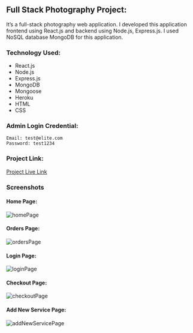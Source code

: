 ## Full Stack Photography Project:

It’s a full-stack photography web application. I developed this application frontend using React.js and backend using Node.js, Express.js. I used NoSQL database MongoDB for this application.

### Technology Used:

- React.js
- Node.js
- Express.js
- MongoDB
- Mongoose
- Heroku
- HTML
- CSS

### Admin Login Credential:

```
Email: test@elite.com
Password: test1234
```

### Project Link:

<a  target="_blank" href="https://masrursakib-photography-project.netlify.app/">Project Live Link</a>

### Screenshots

#### Home Page:

![homePage](https://github.com/masrur-sakib/photography-project/blob/main/screenshots/homePage.png?raw=true)

#### Orders Page:

![ordersPage](https://github.com/masrur-sakib/photography-project/blob/main/screenshots/ordersPage.png?raw=true)

#### Login Page:

![loginPage](https://github.com/masrur-sakib/photography-project/blob/main/screenshots/loginPage.png?raw=true)

#### Checkout Page:

![checkoutPage](https://github.com/masrur-sakib/photography-project/blob/main/screenshots/checkoutPage.png?raw=true)

#### Add New Service Page:

![addNewServicePage](https://github.com/masrur-sakib/photography-project/blob/main/screenshots/addNewServicePage.png?raw=true)
